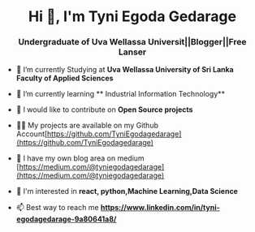 
<h1 align="center">Hi 👋, I'm Tyni Egoda Gedarage</h1>
<h3 align="center">Undergraduate of Uva Wellassa Universit||Blogger||Free Lanser</h3>


- 🔭 I’m currently Studying at **Uva Wellassa University of Sri Lanka Faculty of Applied Sciences**

- 🌱 I’m currently learning ** Industrial Information Technology**

- 👯 I would like to contribute on **Open Source projects**

- 👨‍💻 My projects are available on my Github Account[https://github.com/TyniEgodagedarage](https://github.com/TyniEgodagedarage)

- 📝 I have my own blog area on medium [https://medium.com/@tyniegodagedarage](https://medium.com/@tyniegodagedarage)

- 👧 I'm interested in **react, python,Machine Learning,Data Science**

- 📫 Best way to reach me **https://www.linkedin.com/in/tyni-egodagedarage-9a80641a8/**
